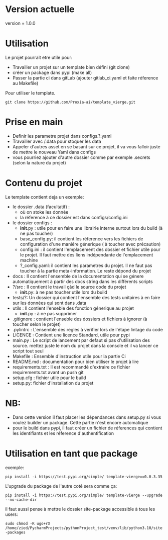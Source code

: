 # Version actuelle
version = 1.0.0

# Utilisation
Le projet pourrait etre utile pour:
- Travailler un projet sur un template bien défini (git clone)
- créer un package dans pypi (make all)
- Passer la partie ci dans gitLab (ajouter gitlab_ci.yaml et faite réference au Makefile)

Pour utiliser le template. 

`git clone https://github.com/Proxia-ai/template_vierge.git`

# Prise en main
- Definir les parametre projet dans configs.?.yaml
- Travailler avec /.data pour stoquer les data
- Appeler d'autres asset en se basant sur ce projet, il va vous falloir juste de mettre le nouveau Yaml dans configs
- vous pourriez ajouter d'autre dossier comme par exemple .secrets (selon la nature du projet)

# Contenu du projet
Le template contient deja un exemple:
* le dossier .data (facultatif) : 
  * où on stoke les donnée 
  * la réference à ce dossier est dans configs/config.ini
* le dossier configs :
  * __init__.py : utile pour en faire une librairie interne surtout lors du build (à ne pas toucher)
  * base_config.py: il contient les réference vers les fichiers de configuration d'une maniére génerique ( à toucher avec précaution)
  * config.ini : il contient l'emplacement des dossier et fichier utile pour le projet. Il faut mettre des liens indépendante de l'emplacement machine
  * ?_config.yaml: il contient les parametres du projet. Il ne faut pas toucher à la partie meta-information. Le reste dépond du projet
* docs : Il contient l'ensemble de la documentation qui se génere automatiquement à partir des docs string dans les différents scripts
* ?/src : Il contient le travail çàd le source code du projet
  * __init__.py: à ne pas toucher utile lors du build
* tests/?: Un dossier qui contient l'ensemble des tests unitaires à en faire sur les données qui sont dans .data
* utils : Il contient l'enseble des fonction génerique au projet
  * __init__.py : à ne pas supprimer
* .gitignore : contient l'enseble des dossiers et fichiers à ignorer (à toucher selon le projet)
* .pylintrc : L'ensemble des regles à verifier lors de l'étape lintage du code
* LICENCE : Contient une licence Standard, utile pour pypi
* main.py : Le script de lancement par defaut si pas d'utilisation des source. mettez juste le nom du projet dans la console et il va lancer ce script tout seul
* Makefile : Ensemble d'instruction utile pour la partie Ci
* README.md : documentation pour bien utiliser le projet à lire
* requirements.txt : Il est recommandé d'extraire ce fichier requirements.txt avant un push git
* setup.cfg : fichier utile pour le build
* setup.py: fichier d'installation du projet

# NB:
- Dans cette version il faut placer les dépendances dans setup.py si vous voulez builder un package. Cette partie n'est encore automatique
- pour le build dans pypi, il faut créer un fichier de réferences qui contient les identifiants et les réference d'authentification

# Utilisation en tant que package
exemple:

`pip install -i https://test.pypi.org/simple/ template-vierge==0.0.3.35`

L'upgrade du package de l'autre coté sera comme ça:

`pip install -i https://test.pypi.org/simple/ template-vierge --upgrade --no-cache-dir`

il faut aussi pense à mettre le dossier site-package accessible à tous les users:

`sudo chmod -R ugo+rX /home/zied/PycharmProjects/pythonProject_test/venv/lib/python3.10/site-packages`

